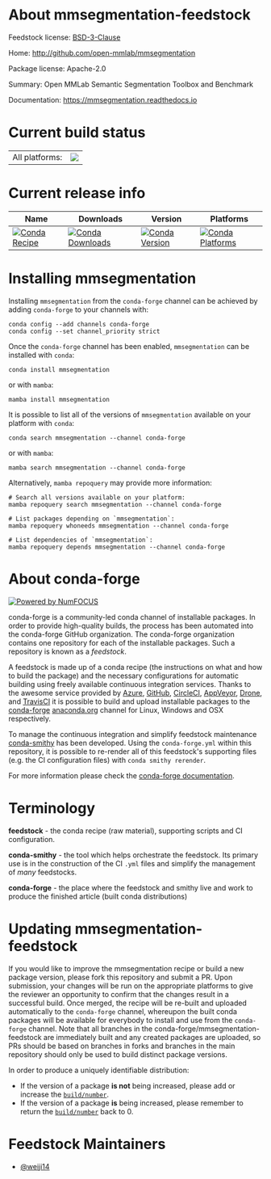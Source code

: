 About mmsegmentation-feedstock
==============================

Feedstock license: [BSD-3-Clause](https://github.com/conda-forge/mmsegmentation-feedstock/blob/main/LICENSE.txt)

Home: http://github.com/open-mmlab/mmsegmentation

Package license: Apache-2.0

Summary: Open MMLab Semantic Segmentation Toolbox and Benchmark

Documentation: https://mmsegmentation.readthedocs.io

Current build status
====================


<table><tr><td>All platforms:</td>
    <td>
      <a href="https://dev.azure.com/conda-forge/feedstock-builds/_build/latest?definitionId=19654&branchName=main">
        <img src="https://dev.azure.com/conda-forge/feedstock-builds/_apis/build/status/mmsegmentation-feedstock?branchName=main">
      </a>
    </td>
  </tr>
</table>

Current release info
====================

| Name | Downloads | Version | Platforms |
| --- | --- | --- | --- |
| [![Conda Recipe](https://img.shields.io/badge/recipe-mmsegmentation-green.svg)](https://anaconda.org/conda-forge/mmsegmentation) | [![Conda Downloads](https://img.shields.io/conda/dn/conda-forge/mmsegmentation.svg)](https://anaconda.org/conda-forge/mmsegmentation) | [![Conda Version](https://img.shields.io/conda/vn/conda-forge/mmsegmentation.svg)](https://anaconda.org/conda-forge/mmsegmentation) | [![Conda Platforms](https://img.shields.io/conda/pn/conda-forge/mmsegmentation.svg)](https://anaconda.org/conda-forge/mmsegmentation) |

Installing mmsegmentation
=========================

Installing `mmsegmentation` from the `conda-forge` channel can be achieved by adding `conda-forge` to your channels with:

```
conda config --add channels conda-forge
conda config --set channel_priority strict
```

Once the `conda-forge` channel has been enabled, `mmsegmentation` can be installed with `conda`:

```
conda install mmsegmentation
```

or with `mamba`:

```
mamba install mmsegmentation
```

It is possible to list all of the versions of `mmsegmentation` available on your platform with `conda`:

```
conda search mmsegmentation --channel conda-forge
```

or with `mamba`:

```
mamba search mmsegmentation --channel conda-forge
```

Alternatively, `mamba repoquery` may provide more information:

```
# Search all versions available on your platform:
mamba repoquery search mmsegmentation --channel conda-forge

# List packages depending on `mmsegmentation`:
mamba repoquery whoneeds mmsegmentation --channel conda-forge

# List dependencies of `mmsegmentation`:
mamba repoquery depends mmsegmentation --channel conda-forge
```


About conda-forge
=================

[![Powered by
NumFOCUS](https://img.shields.io/badge/powered%20by-NumFOCUS-orange.svg?style=flat&colorA=E1523D&colorB=007D8A)](https://numfocus.org)

conda-forge is a community-led conda channel of installable packages.
In order to provide high-quality builds, the process has been automated into the
conda-forge GitHub organization. The conda-forge organization contains one repository
for each of the installable packages. Such a repository is known as a *feedstock*.

A feedstock is made up of a conda recipe (the instructions on what and how to build
the package) and the necessary configurations for automatic building using freely
available continuous integration services. Thanks to the awesome service provided by
[Azure](https://azure.microsoft.com/en-us/services/devops/), [GitHub](https://github.com/),
[CircleCI](https://circleci.com/), [AppVeyor](https://www.appveyor.com/),
[Drone](https://cloud.drone.io/welcome), and [TravisCI](https://travis-ci.com/)
it is possible to build and upload installable packages to the
[conda-forge](https://anaconda.org/conda-forge) [anaconda.org](https://anaconda.org/)
channel for Linux, Windows and OSX respectively.

To manage the continuous integration and simplify feedstock maintenance
[conda-smithy](https://github.com/conda-forge/conda-smithy) has been developed.
Using the ``conda-forge.yml`` within this repository, it is possible to re-render all of
this feedstock's supporting files (e.g. the CI configuration files) with ``conda smithy rerender``.

For more information please check the [conda-forge documentation](https://conda-forge.org/docs/).

Terminology
===========

**feedstock** - the conda recipe (raw material), supporting scripts and CI configuration.

**conda-smithy** - the tool which helps orchestrate the feedstock.
                   Its primary use is in the construction of the CI ``.yml`` files
                   and simplify the management of *many* feedstocks.

**conda-forge** - the place where the feedstock and smithy live and work to
                  produce the finished article (built conda distributions)


Updating mmsegmentation-feedstock
=================================

If you would like to improve the mmsegmentation recipe or build a new
package version, please fork this repository and submit a PR. Upon submission,
your changes will be run on the appropriate platforms to give the reviewer an
opportunity to confirm that the changes result in a successful build. Once
merged, the recipe will be re-built and uploaded automatically to the
`conda-forge` channel, whereupon the built conda packages will be available for
everybody to install and use from the `conda-forge` channel.
Note that all branches in the conda-forge/mmsegmentation-feedstock are
immediately built and any created packages are uploaded, so PRs should be based
on branches in forks and branches in the main repository should only be used to
build distinct package versions.

In order to produce a uniquely identifiable distribution:
 * If the version of a package **is not** being increased, please add or increase
   the [``build/number``](https://docs.conda.io/projects/conda-build/en/latest/resources/define-metadata.html#build-number-and-string).
 * If the version of a package **is** being increased, please remember to return
   the [``build/number``](https://docs.conda.io/projects/conda-build/en/latest/resources/define-metadata.html#build-number-and-string)
   back to 0.

Feedstock Maintainers
=====================

* [@weiji14](https://github.com/weiji14/)

